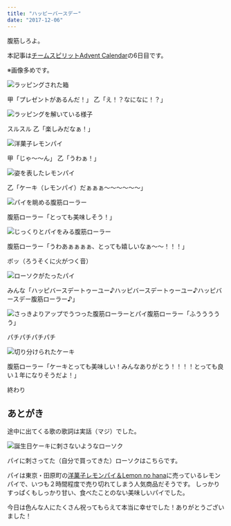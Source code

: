 ```yaml
---
title: "ハッピーバースデー"
date: "2017-12-06"
---
```


腹筋しろよ。

本記事は[チームスピリットAdvent Calendar](https://adventar.org/calendars/2207)の6日目です。

※画像多めです。

![ラッピングされた箱](https://abroller.tech/wp-content/uploads/2017/12/IMG_20171206_182521.jpg)

甲「プレゼントがあるんだ！」 乙「え！？なになに！？」

![ラッピングを解いている様子](https://abroller.tech/wp-content/uploads/2017/12/IMG_20171206_182528.jpg)

スルスル 乙「楽しみだなぁ！」

![洋菓子レモンパイ](https://abroller.tech/wp-content/uploads/2017/12/IMG_20171206_182600.jpg)

甲「じゃ～〜ん」 乙「うわぁ！」

![姿を表したレモンパイ](https://abroller.tech/wp-content/uploads/2017/12/IMG_20171206_182651.jpg)

乙「ケーキ（レモンパイ）だぁぁぁ〜〜〜〜〜〜」

![パイを眺める腹筋ローラー](https://abroller.tech/wp-content/uploads/2017/12/IMG_20171206_182731.jpg)

腹筋ローラー「とっても美味しそう！」

![じっくりとパイをみる腹筋ローラー](https://abroller.tech/wp-content/uploads/2017/12/IMG_20171206_182739.jpg)

腹筋ローラー「うわあぁぁぁぁ、とっても嬉しいなぁ〜〜！！！」

ボッ（ろうそくに火がつく音）

![ローソクがたったパイ](https://abroller.tech/wp-content/uploads/2017/12/IMG_20171206_182916.jpg)

みんな「ハッピバースデートゥーユー♪ハッピバースデートゥーユー♪ハッピバースデー腹筋ローラー♪」

![さっきよりアップでうつった腹筋ローラーとパイ](https://abroller.tech/wp-content/uploads/2017/12/IMG_20171206_182957.jpg)腹筋ローラー「ふううううう」

パチパチパチパチ

![切り分けられたケーキ](https://abroller.tech/wp-content/uploads/2017/12/IMG_20171206_183503.jpg)

腹筋ローラー「ケーキとっても美味しい！みんなありがとう！！！！とっても良い１年になりそうだよ！」

終わり

## あとがき

途中に出てくる歌の歌詞は実話（マジ）でした。

![誕生日ケーキに刺さないようなローソク](https://abroller.tech/wp-content/uploads/2017/12/IMG_20171206_183056.jpg)

パイに刺さってた（自分で買ってきた）ローソクはこちらです。

パイは東京・田原町の[洋菓子レモンパイ＆Lemon no hana](http://www.lemonnohana.com/)に売っているレモンパイで、いつも２時間程度で売り切れてしまう人気商品だそうです。 しっかりすっぱくもしっかり甘い、食べたことのない美味しいパイでした。

今日は色んな人にたくさん祝ってもらえて本当に幸せでした！ありがとうございました！
